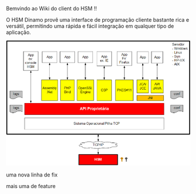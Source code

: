 Bemvindo ao Wiki do client do HSM !!

O HSM Dinamo provê uma interface de programação cliente bastante rica e versátil, permitindo uma rápida e fácil integração em qualquer tipo de aplicação.

![api](images/diagrama_blocos_apis.png)

uma nova linha de fix

mais uma de feature